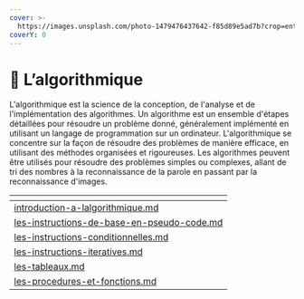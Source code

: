 ```yaml
---
cover: >-
  https://images.unsplash.com/photo-1479476437642-f85d89e5ad7b?crop=entropy&cs=tinysrgb&fm=jpg&ixid=MnwxOTcwMjR8MHwxfHNlYXJjaHw2fHxjb25kaXRpb25zfGVufDB8fHx8MTY3NTU5MDI2Mw&ixlib=rb-4.0.3&q=80
coverY: 0
---
```


# 📑 L’algorithmique

L'algorithmique est la science de la conception, de l'analyse et de l'implémentation des algorithmes. Un algorithme est un ensemble d'étapes détaillées pour résoudre un problème donné, généralement implémenté en utilisant un langage de programmation sur un ordinateur. L'algorithmique se concentre sur la façon de résoudre des problèmes de manière efficace, en utilisant des méthodes organisées et rigoureuses. Les algorithmes peuvent être utilisés pour résoudre des problèmes simples ou complexes, allant de tri des nombres à la reconnaissance de la parole en passant par la reconnaissance d'images.

<table data-card-size="large" data-view="cards"><thead><tr><th data-card-target data-type="content-ref"></th></tr></thead><tbody><tr><td><a href="introduction-a-lalgorithmique.md">introduction-a-lalgorithmique.md</a></td></tr><tr><td><a href="les-instructions-de-base-en-pseudo-code.md">les-instructions-de-base-en-pseudo-code.md</a></td></tr><tr><td><a href="les-instructions-conditionnelles.md">les-instructions-conditionnelles.md</a></td></tr><tr><td><a href="les-instructions-iteratives.md">les-instructions-iteratives.md</a></td></tr><tr><td><a href="les-tableaux.md">les-tableaux.md</a></td></tr><tr><td><a href="les-procedures-et-fonctions.md">les-procedures-et-fonctions.md</a></td></tr></tbody></table>
